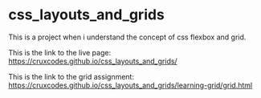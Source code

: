 # css_layouts_and_grids
This is a project when i understand the concept of css flexbox and grid.


This is the link to the live page:
https://cruxcodes.github.io/css_layouts_and_grids/

This is the link to the grid assignment:
https://cruxcodes.github.io/css_layouts_and_grids/learning-grid/grid.html
